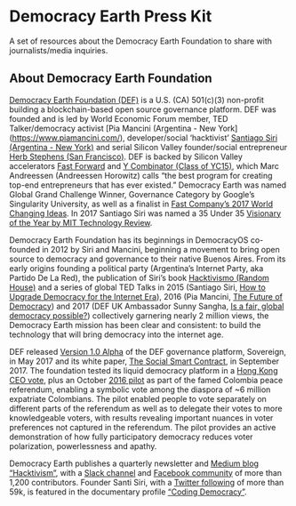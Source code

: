 # Democracy Earth Press Kit
A set of resources about the Democracy Earth Foundation to share with journalists/media inquiries.

## About Democracy Earth Foundation 

[Democracy Earth Foundation (DEF)](https://www.ycombinator.com/companies/) is a U.S. (CA) 501(c)(3) non-profit  building a blockchain-based open source governance platform.  DEF was founded and is led by World Economic Forum member, TED Talker/democracy activist [Pia Mancini (Argentina - New York] (https://www.piamancini.com/), developer/social ‘hacktivist’ [Santiago Siri (Argentina - New York)](https://www.linkedin.com/in/santisiri/) and serial Silicon Valley founder/social entrepreneur [Herb Stephens (San Francisco)](https://www.linkedin.com/in/herb-stephens-56b0b21/).  DEF is backed by Silicon Valley accelerators [Fast Forward](https://www.ffwd.org/blog/democracy-earth/) and [Y Combinator (Class of YC15)](https://www.ycombinator.com/companies/), which Marc Andreessen (Andreessen Horowitz) calls “the best program for creating top-end entrepreneurs that has ever existed.”  Democracy Earth was named Global Grand Challenge Winner, Governance Category by Google’s Singularity University, as well as a finalist in [Fast Company’s 2017 World Changing Ideas](https://www.fastcompany.com/3062386/democracy-is-getting-a-reboot-on-the-blockchain).  In 2017 Santiago Siri was named a 35 Under 35 [Visionary of the Year by MIT Technology Review](https://www.technologyreview.es/listas/35-innovadores-con-menos-de-35/2017/visionarios/santiago-siri-argentina).

Democracy Earth Foundation has its beginnings in DemocracyOS co-founded in 2012 by Siri and Mancini, beginning a movement to bring open source to democracy and governance to their native Buenos Aires. From its early origins founding a political party (Argentina’s Internet Party, aka Partido De La Red), the publication of Siri’s book [Hacktivismo (Random House)](https://www.amazon.com/Hacktivismo-alcance-revolucionar-poder-Spanish-ebook/dp/B0101233LE) and a series of global TED Talks in 2015 (Santiago Siri, [How to Upgrade Democracy for the Internet Era](https://www.ted.com/talks/pia_mancini_how_to_upgrade_democracy_for_the_internet_era)), 2016 (Pia Mancini, [The Future of Democracy](https://www.ted.com/talks/pia_mancini_how_to_upgrade_democracy_for_the_internet_era)) and 2017 (DEF UK Ambassador Sunny Sangha, [Is a fair, global democracy possible?](https://www.youtube.com/watch?v=tsz7MjMJ5J8)) collectively garnering nearly 2 million views, the Democracy Earth mission has been clear and consistent: to build the technology that will bring democracy into the internet age.   

DEF released [Version 1.0 Alpha](https://vote.democracy.earth/) of the DEF governance platform, Sovereign, in May 2017 and its white paper, [The Social Smart Contract](https://github.com/DemocracyEarth/paper/blob/master/README.mediawiki#The_Social_Smart_Contract), in September 2017.  The foundation tested its liquid democracy platform in a [Hong Kong CEO vote](https://www.youtube.com/watch?time_continue=1&v=kJohf9HVy1E), plus an October [2016 pilot](https://www.oecd.org/gov/innovative-government/embracing-innovation-in-government-colombia.pdf) as part of the famed Colombia peace referendum, enabling a symbolic vote among the diaspora of ~6 million expatriate Colombians. The pilot enabled  people to vote separately on different parts of the referendum as well as to delegate their votes to more knowledgeable voters, with results revealing important nuances in voter preferences not captured in the referendum. The pilot provides an active demonstration of how fully participatory democracy reduces voter polarization, powerlessness and apathy.

Democracy Earth publishes a quarterly newsletter and [Medium blog “Hacktivism”](https://words.democracy.earth/), with a [Slack channel](http://chat.democracy.earth/) and [Facebook community](https://www.facebook.com/DemocracyEarth/) of more than 1,200 contributors.  Founder Santi Siri, with a [Twitter following](https://twitter.com/santisiri) of more than 59k, is featured in the documentary profile [“Coding Democracy”](https://www.youtube.com/watch?time_continue=3&v=nBxauY1f36A).
